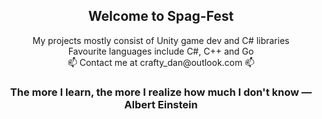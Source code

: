 
## <div align="center"> Welcome to Spag-Fest
<div align="center"> My projects mostly consist of Unity game dev and C# libraries
<div align="center"> Favourite languages include C#, C++ and Go
<div align="center"> 📫 Contact me at crafty_dan@outlook.com 📫

### <div align="center"> The more I learn, the more I realize how much I don't know ― Albert Einstein
